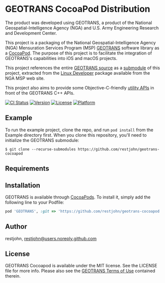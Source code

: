 # GEOTRANS CocoaPod Distribution

The product was developed using GEOTRANS, a product of the National Geospatial-Intelligence Agency (NGA) and U.S. Army Engineering Research and Development Center.

This project is a packaging of the National Geospatial-Intelligence Agency (NGA) Mensuration Services Program (MSP) [GEOTRANS](http://earth-info.nga.mil/GandG/update/index.php?dir=wgs84&action=wgs84#tab_geotrans) software library as
a [CocoaPod](https://cocoapods.org/).  The purpose of this project is to facilitate the integration of GEOTRANS's 
capabilities into iOS and macOS projects.

This project references the entire [GEOTRANS source](https://github.com/restjohn/geotrans) as a [submodule](https://git-scm.com/book/en/v2/Git-Tools-Submodules) of this project, extracted from the [Linux Developer](http://earth-info.nga.mil/GandG/update/wgs84/apps/geotrans/current-version/sw/linux_dev.tgz) package available from the NGA MSP web site. 

This project also aims to provide some Objective-C-friendly [utility APIs](GEOTRANS/Classes) in front of the GEOTRANS C++ APIs.

[![CI Status](https://img.shields.io/travis/restjohn/GEOTRANS.svg?style=flat)](https://travis-ci.org/restjohn/GEOTRANS)
[![Version](https://img.shields.io/cocoapods/v/GEOTRANS.svg?style=flat)](https://cocoapods.org/pods/GEOTRANS)
[![License](https://img.shields.io/cocoapods/l/GEOTRANS.svg?style=flat)](https://cocoapods.org/pods/GEOTRANS)
[![Platform](https://img.shields.io/cocoapods/p/GEOTRANS.svg?style=flat)](https://cocoapods.org/pods/GEOTRANS)

## Example

To run the example project, clone the repo, and run `pod install` from the Example directory first.
When you clone this repository, you'll need to initialize the GEOTRANS submodule:
```shell
$ git clone --recurse-submodules https://github.com/restjohn/geotrans-cocoapod
```

## Requirements

## Installation

GEOTRANS is available through [CocoaPods](https://cocoapods.org). To install
it, simply add the following line to your Podfile:

```ruby
pod 'GEOTRANS', :git => 'https://github.com/restjohn/geotrans-cocoapod', :branch => 'master'
```

## Author

restjohn, restjohn@users.noreply.github.com

## License

GEOTRANS Cocoapod is available under the MIT license. See the LICENSE file for more info.
Please also see the [GEOTRANS Terms of Use](https://github.com/restjohn/geotrans/GEOTRANS3/docs/MSP_Geotrans_Terms_Of_Use.txt) contained therein.
